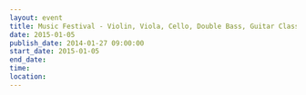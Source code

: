 ```yaml
---
layout: event
title: Music Festival - Violin, Viola, Cello, Double Bass, Guitar Classes & Junior Vocals
date: 2015-01-05
publish_date: 2014-01-27 09:00:00
start_date: 2015-01-05
end_date: 
time: 
location: 
---
```


